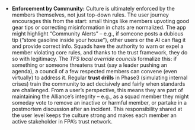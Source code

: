 - **Enforcement by Community:** Culture is ultimately enforced by the members themselves, not just top-down rules. The user journey encourages this from the start: small things like members upvoting good gear tips or correcting misinformation in chats are normalized. The app might highlight “Community Alerts” – e.g., if someone posts a dubious tip (“store gasoline inside your house”), other users or the AI can flag it and provide correct info. Squads have the authority to warn or expel a member violating core rules, and thanks to the trust framework, they do so with legitimacy. The _TFS local override councils_ formalize this: if something or someone threatens trust (say a leader pushing an agenda), a council of a few respected members can convene (even virtually) to address it. Regular **trust drills** in Phase3 (simulating internal crises) train the community to act decisively and fairly when standards are challenged. From a user’s perspective, this means they are part of maintaining the Alliance’s integrity – e.g., as a squad member they might someday vote to remove an inactive or harmful member, or partake in a postmortem discussion after an incident. This responsibility shared at the user level keeps the culture strong and makes each member an active stakeholder in FPA’s trust network.